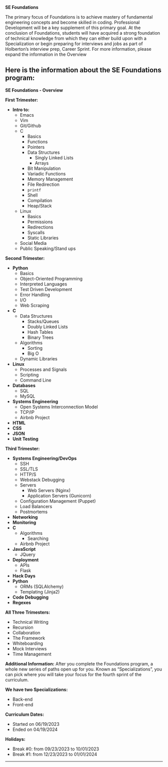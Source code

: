**SE Foundations**

The primary focus of Foundations is to achieve mastery of fundamental engineering concepts and become skilled in coding. Professional Development will be a key supplement of this primary goal. At the conclusion of Foundations, students will have acquired a strong foundation of technical knowledge from which they can either build upon with a Specialization or begin preparing for interviews and jobs as part of Holberton’s interview prep, Career Sprint. For more information, please expand the information in the Overview

Here is the information about the SE Foundations program:
---

**SE Foundations - Overview**

**First Trimester:**
- **Intro to:**
  - Emacs
  - Vim
  - Git/Github
  - C
    - Basics
    - Functions
    - Pointers
    - Data Structures
      - Singly Linked Lists
      - Arrays
    - Bit Manipulation
    - Variadic Functions
    - Memory Management
    - File Redirection
    - `printf`
    - Shell
    - Compilation
    - Heap/Stack
  - Linux
    - Basics
    - Permissions
    - Redirections
    - Syscalls
    - Static Libraries
  - Social Media
  - Public Speaking/Stand ups

**Second Trimester:**
- **Python**
  - Basics
  - Object-Oriented Programming
  - Interpreted Languages
  - Test Driven Development
  - Error Handling
  - I/O
  - Web Scraping
- **C**
  - Data Structures
    - Stacks/Queues
    - Doubly Linked Lists
    - Hash Tables
    - Binary Trees
  - Algorithms
    - Sorting
    - Big O
  - Dynamic Libraries
- **Linux**
  - Processes and Signals
  - Scripting
  - Command Line
- **Databases**
  - SQL
  - MySQL
- **Systems Engineering**
  - Open Systems Interconnection Model
  - TCP/IP
  - Airbnb Project
- **HTML**
- **CSS**
- **JSON**
- **Unit Testing**

**Third Trimester:**
- **Systems Engineering/DevOps**
  - SSH
  - SSL/TLS
  - HTTP/S
  - Webstack Debugging
  - Servers
    - Web Servers (Nginx)
    - Application Servers (Gunicorn)
  - Configuration Management (Puppet)
  - Load Balancers
  - Postmortems
- **Networking**
- **Monitoring**
- **C**
  - Algorithms
    - Searching
  - Airbnb Project
- **JavaScript**
  - JQuery
- **Deployment**
  - APIs
  - Flask
- **Hack Days**
- **Python**
  - ORMs (SQLAlchemy)
  - Templating (Jinja2)
- **Code Debugging**
- **Regexes**

**All Three Trimesters:**
- Technical Writing
- Recursion
- Collaboration
- The Framework
- Whiteboarding
- Mock Interviews
- Time Management

**Additional Information:**
After you complete the Foundations program, a whole new series of paths open up for you. Known as “Specializations”, you can pick where you will take your focus for the fourth sprint of the curriculum.

**We have two Specializations:**
- Back-end
- Front-end

**Curriculum Dates:**
- Started on 06/19/2023
- Ended on 04/19/2024

**Holidays:**
- Break #0: from 09/23/2023 to 10/01/2023
- Break #1: from 12/23/2023 to 01/01/2024

---
